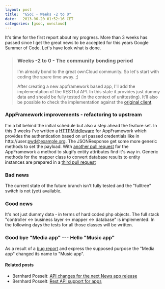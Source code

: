 ```yaml
---
layout: post
title:  "GSoC - Weeks -2 to 0"
date:   2013-06-20 01:52:16 CET
categories: [gsoc, owncloud]
---
```


It's time for the first report about my progress. More than 3 weeks
has passed since I get the great news to be accepted for this years
Google Summer of Code. Let's have look what is done.

> ### Weeks -2 to 0 - The community bonding period
>
> I'm already bond to the great ownCloud community. So let's start with
> coding the spare time away. ;)
>
> After creating a new appframework based app, I'll add the
> implementation of the RESTful API. In this state it provides just
> dummy data and should be fully tested (in the context of unittesting).
> It'll also be possible to check the implementation against the
> [original client].

### AppFramework improvements - refactoring to upstream

I'm a bit behind the initial schedule but also a step ahead the feature
set. In this 3 weeks I've written a [HTTPMiddleware][] for
AppFramework which provides the authentication based on url passed
credentials like in http://user:pwd@example.org. The JSONResponse get
some more generic methods to set the payload. With [another pull
request][] for the AppFramework a method to slugify entity attributes
find it's way in. Generic methods for the mapper class to convert
database results to entity instances are prepared in a [third pull request][]

### Bad news

The current state of the future branch isn't fully tested and the
"fulltree" switch is not (yet) available.

### Good news

It's not just dummy data - in terms of hard coded php objects. The
full stack "controller <-> business layer <-> mapper <-> database" is
implemented. In the following days the tests for all those classes
will be written.

### Good bye "Media app" --- Hello "Music app"

As a result of a [bug report][] and express the supposed purpose the
"Media app" changed its name to "Music app".


#### Related posts

 * Bernhard Posselt: [API changes for the next News app release][]
 * Bernhard Posselt: [Rest API support for apps][]

[HTTPMiddleware]: https://github.com/owncloud/appframework/pull/31
[another pull request]: https://github.com/owncloud/appframework/pull/43
[third pull request]: https://github.com/owncloud/appframework/pull/45
[bug report]: https://github.com/owncloud/music/issues/27
[API changes for the next News app release]: https://owncloud.bernhard-posselt.com/entry/1/
[Rest API support for apps]: https://owncloud.bernhard-posselt.com/entry/2/
[original client]: https://github.com/tooxie/shiva-client
